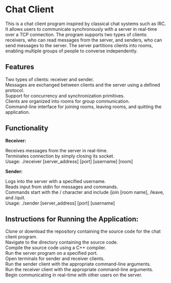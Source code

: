 Chat Client
=========

This is a chat client program inspired by classical chat systems such as IRC. It allows users to communicate synchronously with a server in real-time over a TCP connection. The program supports two types of clients: receivers, who can read messages from the server, and senders, who can send messages to the server. The server partitions clients into rooms, enabling multiple groups of people to converse independently.

Features
--------

Two types of clients: receiver and sender.   
Messages are exchanged between clients and the server using a defined protocol.  
Support for concurrency and synchronization primitives.  
Clients are organized into rooms for group communication.  
Command-line interface for joining rooms, leaving rooms, and quitting the application.  

Functionality
---------------

**Receiver:**

Receives messages from the server in real-time.  
Terminates connection by simply closing its socket.  
Usage: ./receiver [server_address] [port] [username] [room]  

**Sender:**

Logs into the server with a specified username.  
Reads input from stdin for messages and commands.  
Commands start with the / character and include /join [room name], /leave, and /quit.  
Usage: ./sender [server_address] [port] [username]  


Instructions for Running the Application:
------------------

Clone or download the repository containing the source code for the chat client program.  
Navigate to the directory containing the source code.  
Compile the source code using a C++ compiler.  
Run the server program on a specified port.  
Open terminals for sender and receiver clients.  
Run the sender client with the appropriate command-line arguments.  
Run the receiver client with the appropriate command-line arguments.  
Begin communicating in real-time with other users on the server.  


